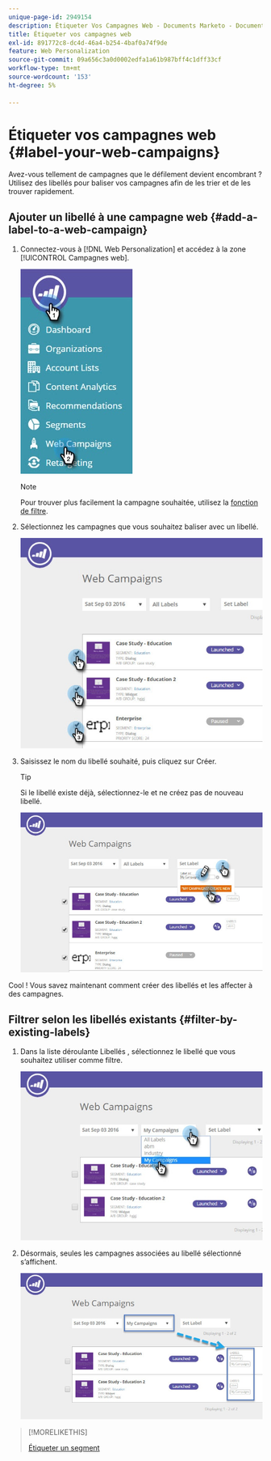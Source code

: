 ```yaml
---
unique-page-id: 2949154
description: Étiqueter Vos Campagnes Web - Documents Marketo - Documentation Du Produit
title: Étiqueter vos campagnes web
exl-id: 891772c8-dc4d-46a4-b254-4baf0a74f9de
feature: Web Personalization
source-git-commit: 09a656c3a0d0002edfa1a61b987bff4c1dff33cf
workflow-type: tm+mt
source-wordcount: '153'
ht-degree: 5%

---
```


# Étiqueter vos campagnes web {#label-your-web-campaigns}

Avez-vous tellement de campagnes que le défilement devient encombrant ? Utilisez des libellés pour baliser vos campagnes afin de les trier et de les trouver rapidement.

## Ajouter un libellé à une campagne web {#add-a-label-to-a-web-campaign}

1. Connectez-vous à [!DNL Web Personalization] et accédez à la zone [!UICONTROL Campagnes web].

   ![](assets/web-campaigns-hand.jpg)

   >[!NOTE]
   >
   >Pour trouver plus facilement la campagne souhaitée, utilisez la [fonction de filtre](/help/marketo/product-docs/web-personalization/working-with-web-campaigns/filter-web-campaigns.md).

1. Sélectionnez les campagnes que vous souhaitez baliser avec un libellé.

   ![](assets/web-campaigns-label.jpg)

1. Saisissez le nom du libellé souhaité, puis cliquez sur Créer.

   >[!TIP]
   >
   >Si le libellé existe déjà, sélectionnez-le et ne créez pas de nouveau libellé.

   ![](assets/web-campaigns-set-label.jpg)

Cool ! Vous savez maintenant comment créer des libellés et les affecter à des campagnes.

## Filtrer selon les libellés existants {#filter-by-existing-labels}

1. Dans la liste déroulante Libellés , sélectionnez le libellé que vous souhaitez utiliser comme filtre.

   ![](assets/web-campaigns-my-campaigns-dropdown.jpg)

1. Désormais, seules les campagnes associées au libellé sélectionné s’affichent.

   ![](assets/web-campaigns-label-showing.jpg)

>[!MORELIKETHIS]
>
>[Étiqueter un segment](/help/marketo/product-docs/web-personalization/using-web-segments/label-your-segment.md)
